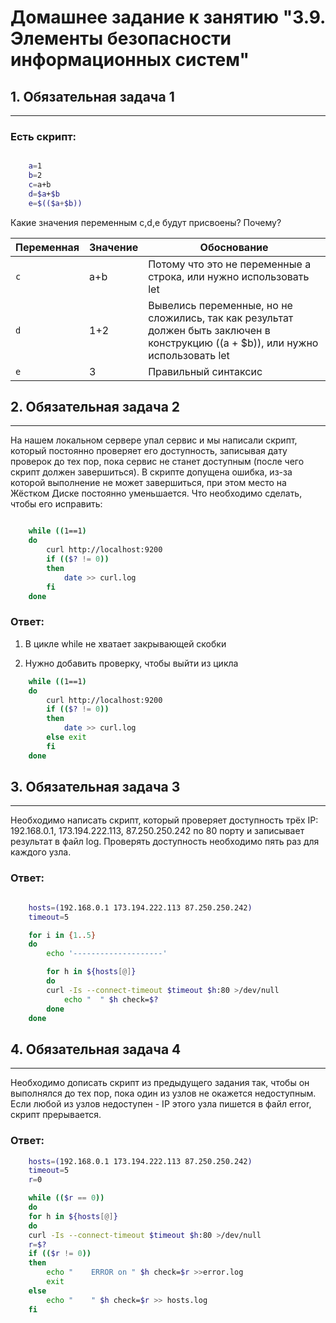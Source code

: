 # Домашнее задание к занятию "3.9. Элементы безопасности информационных систем"


## 1. Обязательная задача 1
---

### Есть скрипт:


```bash

    a=1
    b=2
    c=a+b
    d=$a+$b
    e=$(($a+$b))
```

Какие значения переменным c,d,e будут присвоены? Почему?


| Переменная  | Значение | Обоснование |
| ------------- | ------------- | ------------- |
| `c`  | a+b  | Потому что это не переменные а строка, или нужно использовать let |
| `d`  | 1+2  | Вывелись переменные, но не сложились, так как результат должен быть заключен в конструкцию $(($a + $b)), или нужно использовать let |
| `e`  | 3  | Правильный синтаксис |


## 2. Обязательная задача 2
---

На нашем локальном сервере упал сервис и мы написали скрипт, который постоянно проверяет его доступность, записывая дату проверок до тех пор, пока сервис не станет доступным (после чего скрипт должен завершиться). В скрипте допущена ошибка, из-за которой выполнение не может завершиться, при этом место на Жёстком Диске постоянно уменьшается. Что необходимо сделать, чтобы его исправить:


```bash

    while ((1==1)
    do
        curl http://localhost:9200
        if (($? != 0))
        then
            date >> curl.log
        fi
    done

```
### Ответ:

1) В цикле while не хватает закрывающей скобки

2) Нужно добавить проверку, чтобы выйти из цикла


```bash
    while ((1==1)
    do
        curl http://localhost:9200
        if (($? != 0))
        then
            date >> curl.log
        else exit
        fi
    done

```

## 3. Обязательная задача 3
---

Необходимо написать скрипт, который проверяет доступность трёх IP: 192.168.0.1, 173.194.222.113, 87.250.250.242 по 80 порту и записывает результат в файл log. Проверять доступность необходимо пять раз для каждого узла.


### Ответ:


```bash

    hosts=(192.168.0.1 173.194.222.113 87.250.250.242)
    timeout=5

    for i in {1..5}
    do
        echo '--------------------'

        for h in ${hosts[@]}
        do
        curl -Is --connect-timeout $timeout $h:80 >/dev/null
            echo "  " $h check=$?
        done
    done

```


## 4. Обязательная задача 4
---

Необходимо дописать скрипт из предыдущего задания так, чтобы он выполнялся до тех пор, пока один из узлов не окажется недоступным. Если любой из узлов недоступен - IP этого узла пишется в файл error, скрипт прерывается.


### Ответ:


```bash
    hosts=(192.168.0.1 173.194.222.113 87.250.250.242)
    timeout=5
    r=0

    while (($r == 0))
    do
    for h in ${hosts[@]}
    do
	curl -Is --connect-timeout $timeout $h:80 >/dev/null
	r=$?
	if (($r != 0))
	then
	    echo "    ERROR on " $h check=$r >>error.log
        exit
    else
        echo "    " $h check=$r >> hosts.log
	fi
    

```